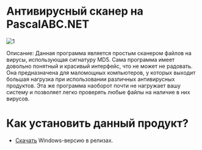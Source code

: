 # Антивирусный сканер на PascalABC.NET
![1](https://user-images.githubusercontent.com/103532261/178461250-32e1f619-e6e2-4f40-9ce2-4266561eff8d.png)

Описание: Данная программа является простым сканером файлов на вирусы, использующая сигнатуру MD5. Сама программа имеет довольно понятный и красивый интерфейс, что не
может не радовать. Она предназначена для маломощных компьютеров, у которых выходит большая нагрузка при использовании различных антивирусных продуктов. Эта же программа
наоборот почти не нагружает вашу систему и позволяет легко проверять любые файлы на наличие в них вирусов.

# Как установить данный продукт?
* [Скачать](https://github.com/YuraFX/FX-File-Analyzer/releases/tag/PascalABC.NET) Windows-версию в релизах.
